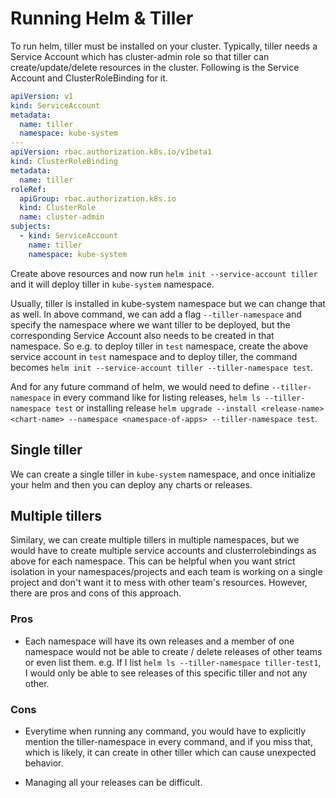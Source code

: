# Running Helm & Tiller

To run helm, tiller must be installed on your cluster. Typically, tiller needs a Service Account which has cluster-admin role so that tiller can create/update/delete resources in the cluster. Following is the Service Account and ClusterRoleBinding for it.

```yaml
apiVersion: v1
kind: ServiceAccount
metadata:
  name: tiller
  namespace: kube-system
---
apiVersion: rbac.authorization.k8s.io/v1beta1
kind: ClusterRoleBinding
metadata:
  name: tiller
roleRef:
  apiGroup: rbac.authorization.k8s.io
  kind: ClusterRole
  name: cluster-admin
subjects:
  - kind: ServiceAccount
    name: tiller
    namespace: kube-system
```

Create above resources and now run `helm init --service-account tiller` and it will deploy tiller in `kube-system` namespace.

Usually, tiller is installed in kube-system namespace but we can change that as well. In above command, we can add a flag `--tiller-namespace` and specify the namespace where we want tiller to be deployed, but the corresponding Service Account also needs to be created in that namespace. So e.g. to deploy tiller in `test` namespace, create the above service account in `test` namespace and to deploy tiller, the command becomes `helm init --service-account tiller --tiller-namespace test`.

And for any future command of helm, we would need to define `--tiller-namespace` in every command like for listing releases, `helm ls --tiller-namespace test` or installing release `helm upgrade --install <release-name> <chart-name> --namespace <namespace-of-apps> --tiller-namespace test`.


## Single tiller

We can create a single tiller in `kube-system` namespace, and once initialize your helm and then you can deploy any charts or releases.

## Multiple tillers

Similary, we can create multiple tillers in multiple namespaces, but we would have to create multiple service accounts and clusterrolebindings as above for each namespace. This can be helpful when you want strict isolation in your namespaces/projects and each team is working on a single project and don't want it to mess with other team's resources. However, there are pros and cons of this approach.

### Pros

- Each namespace will have its own releases and a member of one namespace would not be able to create / delete releases of other teams or even list them. e.g. If I list `helm ls --tiller-namespace tiller-test1`, I would only be able to see releases of this specific tiller and not any other.

### Cons

- Everytime when running any command, you would have to explicitly mention the tiller-namespace in every command, and if you miss that, which is likely, it can create in other tiller which can cause unexpected behavior.

- Managing all your releases can be difficult.
